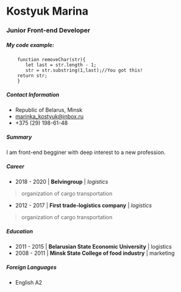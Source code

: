 # Kostyuk Marina 
 ### Junior Front-end Developer 
 ##### My code example: 
 ```````
     function removeChar(str){
        let last = str.length - 1; 
        str = str.substring(1,last);//You got this!
     return str;
     }
 ``````` 
 
 ##### Contact Information 
  - Republic of Belarus, Minsk
  - marinka_kostyuk@inbox.ru 
  - +375 (29) 198-61-48
 
 ##### Summary   
 I am front-end begginer with deep interest to a new profession. 
 
 ##### Career 
 * 2018 - 2020 | **Belvingroup** | _logistics_ 
 
 > organization of cargo transportation

 * 2012 - 2017   | **First trade-logistics company** | _logistics_ 
 > organization of cargo transportation
 
 ##### Education 
 * 2011 - 2015   | **Belarusian State Economic University** | logistics 
 * 2008 - 2011   | **Minsk State College of food industry**  | marketing
 
 ##### Foreign Languages
 * English A2
 